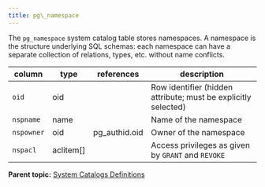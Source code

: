 ```yaml
---
title: pg\_namespace 
---
```


The `pg_namespace` system catalog table stores namespaces. A namespace is the structure underlying SQL schemas: each namespace can have a separate collection of relations, types, etc. without name conflicts.

|column|type|references|description|
|------|----|----------|-----------|
|`oid`|oid| |Row identifier \(hidden attribute; must be explicitly selected\)|
|`nspname`|name| |Name of the namespace|
|`nspowner`|oid|pg\_authid.oid|Owner of the namespace|
|`nspacl`|aclitem\[\]| |Access privileges as given by `GRANT` and `REVOKE`|

**Parent topic:** [System Catalogs Definitions](../system_catalogs/catalog_ref-html.html)


